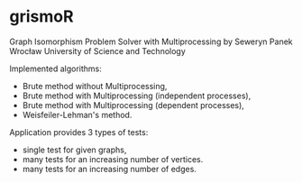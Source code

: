 # grismoR

Graph Isomorphism Problem Solver with Multiprocessing by Seweryn Panek Wrocław University of Science and Technology

Implemented algorithms:

*    Brute method without Multiprocessing,
*    Brute method with Multiprocessing (independent processes),
*    Brute method with Multiprocessing (dependent processes),
*    Weisfeiler-Lehman's method.

Application provides 3 types of tests:

*    single test for given graphs,
*    many tests for an increasing number of vertices.
*    many tests for an increasing number of edges.
